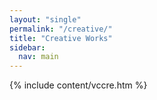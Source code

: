 ```yaml
---
layout: "single"
permalink: "/creative/"
title: "Creative Works"
sidebar:
  nav: main
---
```

{% include content/vccre.htm %}
